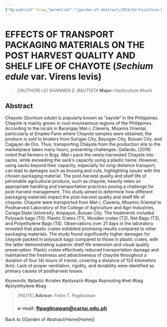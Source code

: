 ```yaml
---
{"dg-publish":true,"permalink":"/garden-of-abstract/2024/horticulture-bautista/","created":"2024-05-23T16:02:45.470+08:00"}
---
```


# EFFECTS OF TRANSPORT PACKAGING MATERIALS ON THE POST HARVEST QUALITY AND SHELF LIFE OF CHAYOTE (***Sechium edule*** var. Virens levis)
> [!AUTHOR] *LEI SHANNEN D. BAUTISTA*
> **Major:** Horticulture #horti 
## Abstract
Chayote (*Sechium edule*) is popularly known as “sayote” in the Philippines. Chayote is mainly grown in cool mountainous regions of the Philippines. According to the locals in Barangay Mat-i, Claveria, Misamis Oriental, particularly at Empleo Farm where Chayote samples were obtained, the produce is sold to brokers from Surigao City, Bayugan City, Butuan City, and Cagayan de Oro. Thus, transporting Chayote from the production site to the marketplace takes many hours, presenting challenges. Gallardo, (2019) noted that farmers in Brgy. Mat-i pack the newly-harvested Chayote into sacks, while exceeding the sack’s capacity using a plastic twine. However, using sacks beyond their capacity, especially for long-distance transport, can lead to damages such as bruising and cuts, highlighting issues with the chosen packaging material. The post-harvest quality and shelf life of perishable agricultural produce, such as chayote, heavily relies on appropriate handling and transportation practices posing a challenge for post-harvest management. This study aimed to determine how different packaging materials impact the post-harvest quality and shelf life of chayote. Chayote were transported from Mat-i, Claveria, Misamis Oriental to Postharvest Laboratory of the College of Agriculture and Agri-Industries, Caraga State University, Ampayon, Butuan City. The treatments included Polysack bags (T0), Plastic Crates (T1), Wooden crates (T2), Net Bags (T3), and Polyethylene Bags (T4). Observations over 21 days in the laboratory revealed that plastic crates exhibited promising results compared to other packaging materials. The study found significantly higher damages for chayote packed in polysack bags compared to those in plastic crates, with the latter demonstrating superior shelf life extension and visual quality preservation. Plastic crates effectively reduced transportation damage and maintained the freshness and attractiveness of chayote throughout a duration of four (4) hours of transit, covering a distance of 124 kilometers (km). Lack of proper ventilation, rigidity, and durability were identified as primary causes of postharvest losses.</p>

*Keywords*: #plastic #crates #polysack #bags #sprouting #net #bag #polyethylene #bag

> [!NOTE] **Adviser:** Febie T. Paglinawan
> ### e-mail: ftpaglinawan@carsu.edu.ph

Back to [[Garden of Abstract/Home\|Home]]